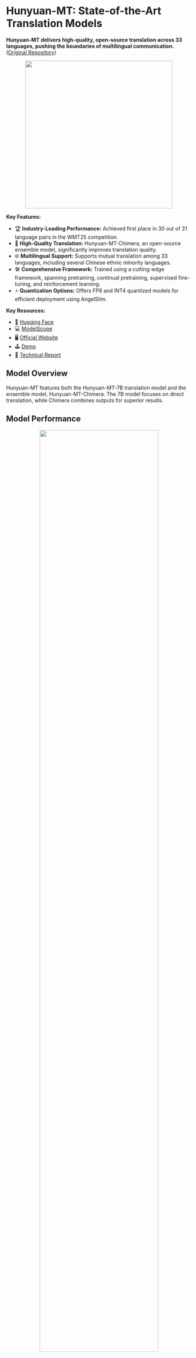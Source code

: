 # Hunyuan-MT: State-of-the-Art Translation Models

**Hunyuan-MT delivers high-quality, open-source translation across 33 languages, pushing the boundaries of multilingual communication.** ([Original Repository](https://github.com/Tencent-Hunyuan/Hunyuan-MT))

<p align="center">
 <img src="https://dscache.tencent-cloud.cn/upload/uploader/hunyuan-64b418fd052c033b228e04bc77bbc4b54fd7f5bc.png" width="400"/> <br>
</p>

**Key Features:**

*   🏆 **Industry-Leading Performance:** Achieved first place in 30 out of 31 language pairs in the WMT25 competition.
*   🧠 **High-Quality Translation:**  Hunyuan-MT-Chimera, an open-source ensemble model, significantly improves translation quality.
*   🌐 **Multilingual Support:** Supports mutual translation among 33 languages, including several Chinese ethnic minority languages.
*   🛠️ **Comprehensive Framework:** Trained using a cutting-edge framework, spanning pretraining, continual pretraining, supervised fine-tuning, and reinforcement learning.
*   ⚡ **Quantization Options:** Offers FP8 and INT4 quantized models for efficient deployment using AngelSlim.

**Key Resources:**

*   🤗 [Hugging Face](https://huggingface.co/collections/tencent/hunyuan-mt-68b42f76d473f82798882597)
*   💻 [ModelScope](https://modelscope.cn/collections/Hunyuan-MT-2ca6b8e1b4934f)
*   🖥️ [Official Website](https://hunyuan.tencent.com)
*   🕹️ [Demo](https://hunyuan.tencent.com/chat/HunyuanDefault?from=modelSquare&modelId=hunyuan-mt-7b)
*   📄 [Technical Report](https://www.arxiv.org/pdf/2509.05209)

## Model Overview

Hunyuan-MT features both the Hunyuan-MT-7B translation model and the ensemble model, Hunyuan-MT-Chimera. The 7B model focuses on direct translation, while Chimera combines outputs for superior results.

## Model Performance

<div align='center'>
<img src="imgs/overall_performance.png" width = "80%" />
</div>

See the technical report for more experimental results.

## Available Models

| Model Name                   | Description                                       | Download                                                                |
| :--------------------------- | :------------------------------------------------ | :---------------------------------------------------------------------- |
| Hunyuan-MT-7B               | Hunyuan 7B translation model                      | 🤗 [Model](https://huggingface.co/tencent/Hunyuan-MT-7B)                   |
| Hunyuan-MT-7B-fp8           | Hunyuan 7B translation model, FP8 quantization    | 🤗 [Model](https://huggingface.co/tencent/Hunyuan-MT-7B-fp8)                |
| Hunyuan-MT-Chimera          | Hunyuan 7B translation ensemble model           | 🤗 [Model](https://huggingface.co/tencent/Hunyuan-MT-Chimera-7B)             |
| Hunyuan-MT-Chimera-fp8      | Hunyuan 7B translation ensemble model, FP8 quant | 🤗 [Model](https://huggingface.co/tencent/Hunyuan-MT-Chimera-7B-fp8)          |

## Prompting Guidelines

### ZH <-> XX Translation

```
把下面的文本翻译成<target_language>，不要额外解释。

<source_text>
```

### XX <-> XX Translation (Excluding ZH)

```
Translate the following segment into <target_language>, without additional explanation.

<source_text>
```

### Hunyuan-MT-Chimera-7B Prompt Template

```
Analyze the following multiple <target_language> translations of the <source_language> segment surrounded in triple backticks and generate a single refined <target_language> translation. Only output the refined translation, do not explain.

The <source_language> segment:
```<source_text>```

The multiple `<target_language>` translations:
1. ```<translated_text1>```
2. ```<translated_text2>```
3. ```<translated_text3>```
4. ```<translated_text4>```
5. ```<translated_text5>```
6. ```<translated_text6>```
```

## Usage with Transformers

Install the transformers library:
```bash
pip install transformers==4.56.0
```

**Example Code:**
```python
from transformers import AutoModelForCausalLM, AutoTokenizer

model_name_or_path = "tencent/Hunyuan-MT-7B"

tokenizer = AutoTokenizer.from_pretrained(model_name_or_path)
model = AutoModelForCausalLM.from_pretrained(model_name_or_path, device_map="auto")
messages = [
    {"role": "user", "content": "Translate the following segment into Chinese, without additional explanation.\n\nIt’s on the house."},
]
tokenized_chat = tokenizer.apply_chat_template(
    messages,
    tokenize=True,
    add_generation_prompt=False,
    return_tensors="pt"
)

outputs = model.generate(tokenized_chat.to(model.device), max_new_tokens=2048)
output_text = tokenizer.decode(outputs[0])
```

**Recommended Inference Parameters:**
```json
{
  "top_k": 20,
  "top_p": 0.6,
  "repetition_penalty": 1.05,
  "temperature": 0.7
}
```

## Supported Languages

| Language              | Abbr.   | Chinese Name  |
| :-------------------- | :------ | :------------ |
| Chinese               | zh      | 中文          |
| English               | en      | 英语          |
| French                | fr      | 法语          |
| Portuguese            | pt      | 葡萄牙语      |
| Spanish               | es      | 西班牙语      |
| Japanese              | ja      | 日语          |
| Turkish               | tr      | 土耳其语      |
| Russian               | ru      | 俄语          |
| Arabic                | ar      | 阿拉伯语      |
| Korean                | ko      | 韩语          |
| Thai                  | th      | 泰语          |
| Italian               | it      | 意大利语      |
| German                | de      | 德语          |
| Vietnamese            | vi      | 越南语        |
| Malay                 | ms      | 马来语        |
| Indonesian            | id      | 印尼语        |
| Filipino              | tl      | 菲律宾语      |
| Hindi                 | hi      | 印地语        |
| Traditional Chinese   | zh-Hant | 繁体中文      |
| Polish                | pl      | 波兰语        |
| Czech                 | cs      | 捷克语        |
| Dutch                 | nl      | 荷兰语        |
| Khmer                 | km      | 高棉语        |
| Burmese               | my      | 缅甸语        |
| Persian               | fa      | 波斯语        |
| Gujarati              | gu      | 古吉拉特语    |
| Urdu                  | ur      | 乌尔都语      |
| Telugu                | te      | 泰卢固语      |
| Marathi               | mr      | 马拉地语      |
| Hebrew                | he      | 希伯来语      |
| Bengali               | bn      | 孟加拉语      |
| Tamil                 | ta      | 泰米尔语      |
| Ukrainian             | uk      | 乌克兰语      |
| Tibetan               | bo      | 藏语          |
| Kazakh                | kk      | 哈萨克语      |
| Mongolian             | mn      | 蒙古语        |
| Uyghur                | ug      | 维吾尔语      |
| Cantonese             | yue     | 粤语          |

## Fine-tuning

### Training Data Format

```python
messages = [
    {"role": "system", "content": "You are a helpful assistant."},
    {"role": "user", "content": "Why is seawater salty?" },
    {"role": "assistant", "content": "Seawater is primarily saline due to dissolved salts and minerals..."}
]

from transformers import AutoTokenizer
tokenizer = AutoTokenizer.from_pretrained("your_tokenizer_path", trust_remote_code=True)
train_ids = tokenizer.apply_chat_template(messages)
```

### Training with LLaMA-Factory

#### Prerequisites

*   LLaMA-Factory ([installation guide](https://github.com/hiyouga/LLaMA-Factory))
*   DeepSpeed (optional, [installation guide](https://github.com/deepspeedai/DeepSpeed#installation))
*   Transformers (companion branch):  `pip install git+https://github.com/huggingface/transformers@4970b23cedaf745f963779b4eae68da281e8c6ca`

#### Data Preparation

1.  **Dataset Format:** Organize your data in `json` format in the `data` directory in `LLaMA-Factory`. Use the `sharegpt` format:
    ```json
    [
      {
        "messages": [
          {
            "role": "system",
            "content": "System prompt (optional)"
          },
          {
            "role": "user",
            "content": "Human instruction"
          },
          {
            "role": "assistant",
            "content": "Model response"
          }
        ]
      }
    ]
    ```
2.  **Dataset Definition (dataset_info.json):**
    ```json
    "dataset_name": {
      "file_name": "dataset.json",
      "formatting": "sharegpt",
      "columns": {
        "messages": "messages"
      },
      "tags": {
        "role_tag": "role",
        "content_tag": "content",
        "user_tag": "user",
        "assistant_tag": "assistant",
        "system_tag": "system"
      }
    }
    ```

#### Training Execution

1.  Copy configuration files from `llama_factory_support/example_configs` to `example/hunyuan` within `LLaMA-Factory`.
2.  Modify the model path and dataset name in the configuration file `hunyuan_full.yaml`.
    ```yaml
    ### model
    model_name_or_path: [!!!add the model path here!!!]

    ### dataset
    dataset: [!!!add the dataset name here!!!]
    ```
3.  **Training Commands:**
    *   **Single-node:**
        ```bash
        export DISABLE_VERSION_CHECK=1
        llamafactory-cli train examples/hunyuan/hunyuan_full.yaml
        ```
    *   **Multi-node:**
        ```bash
        export DISABLE_VERSION_CHECK=1
        FORCE_TORCHRUN=1 NNODES=${NNODES} NODE_RANK=${NODE_RANK} MASTER_ADDR=${MASTER_ADDR} MASTER_PORT=${MASTER_PORT} \
        llamafactory-cli train examples/hunyuan/hunyuan_full.yaml
        ```

## Quantization and Compression

Utilizing the AngelSlim tool for FP8 and INT4 model compression.

### FP8 Quantization

FP8 static quantization converts weights and activations to an 8-bit floating-point format. Use our quantized models from [AngelSlim](https://huggingface.co/AngelSlim).

## Deployment Options

### TensorRT-LLM

#### Docker Image

Pre-built Docker images based on the latest TensorRT-LLM are available.

```bash
docker pull docker.cnb.cool/tencent/hunyuan/hunyuan-7b:hunyuan-7b-trtllm
```

```bash
docker run --privileged --user root --name hunyuanLLM_infer --rm -it --ipc=host --ulimit memlock=-1 --ulimit stack=67108864 --gpus=all hunyuaninfer/hunyuan-7b:hunyuan-7b-trtllm
```

Prepare Configuration File:

```bash
cat >/path/to/extra-llm-api-config.yml <<EOF
use_cuda_graph: true
cuda_graph_padding_enabled: true
cuda_graph_batch_sizes:
- 1
- 2
- 4
- 8
- 16
- 32
print_iter_log: true
EOF
```

Start the API Server:

```bash
trtllm-serve \
  /path/to/HunYuan-7b \
  --host localhost \
  --port 8000 \
  --backend pytorch \
  --max_batch_size 32 \
  --max_num_tokens 16384 \
  --tp_size 2 \
  --kv_cache_free_gpu_memory_fraction 0.6 \
  --trust_remote_code \
  --extra_llm_api_options /path/to/extra-llm-api-config.yml
```

### vLLM

#### Prerequisites

```bash
pip install git+https://github.com/huggingface/transformers@4970b23cedaf745f963779b4eae68da281e8c6ca
```

Choose your model path:
```bash
export MODEL_PATH=tencent/Hunyuan-7B-Instruct
```

OR, if using ModelScope (downloaded locally):
```bash
export MODEL_PATH=/root/.cache/modelscope/hub/models/Tencent-Hunyuan/Hunyuan-7B-Instruct/
```

Start the API Server:

```bash
python3 -m vllm.entrypoints.openai.api_server \
    --host 0.0.0.0 \
    --port 8000 \
    --trust-remote-code \
    --model ${MODEL_PATH} \
    --tensor-parallel-size 1 \
    --dtype bfloat16 \
    --quantization experts_int8 \
    --served-model-name hunyuan \
    2>&1 | tee log_server.txt
```

Test the API:
```bash
curl http://0.0.0.0:8000/v1/chat/completions -H 'Content-Type: application/json' -d '{
"model": "hunyuan",
"messages": [
    {
        "role": "system",
        "content": [{"type": "text", "text": "You are a helpful assistant."}]
    },
    {
        "role": "user",
        "content": [{"type": "text", "text": "请按面积大小对四大洋进行排序，并给出面积最小的洋是哪一个？直接输出结果。"}]
    }
],
"max_tokens": 2048,
"temperature":0.7,
"top_p": 0.6,
"top_k": 20,
"repetition_penalty": 1.05,
"stop_token_ids": [127960]
}'
```

#### Quantized Model Deployment

Deploying quantized models with vLLM:

##### Int8 (weight-only)
```bash
python3 -m vllm.entrypoints.openai.api_server \
    --host 0.0.0.0 \
    --port 8000 \
    --trust-remote-code \
    --model ${MODEL_PATH} \
    --tensor-parallel-size 1 \
    --dtype bfloat16 \
    --served-model-name hunyuan \
    --quantization experts_int8 \
    2>&1 | tee log_server.txt
```

##### Int4 (weight-only)
```bash
export MODEL_PATH=PATH_TO_INT4_MODEL # Set this
python3 -m vllm.entrypoints.openai.api_server \
    --host 0.0.0.0 \
    --port 8000 \
    --trust-remote-code \
    --model ${MODEL_PATH} \
    --tensor-parallel-size 1 \
    --dtype bfloat16 \
    --served-model-name hunyuan \
    --quantization gptq_marlin \
    2>&1 | tee log_server.txt
```

##### FP8 (W8A8C8)
```bash
export MODEL_PATH=PATH_TO_FP8_MODEL  # Set this
python3 -m vllm.entrypoints.openai.api_server \
    --host 0.0.0.0 \
    --port 8000 \
    --trust-remote-code \
    --model ${MODEL_PATH} \
    --tensor-parallel-size 1 \
    --dtype bfloat16 \
    --served-model-name hunyuan \
    --kv-cache-dtype fp8 \
    2>&1 | tee log_server.txt
```

### SGLang

#### Docker Image

```bash
docker pull lmsysorg/sglang:latest
```

Start API Server:

```bash
docker run --entrypoint="python3" --gpus all \
    --shm-size 32g \
    -p 30000:30000 \
    --ulimit nproc=10000 \
    --privileged \
    --ipc=host \
     lmsysorg/sglang:latest \
    -m sglang.launch_server --model-path hunyuan/huanyuan_7B --tp 4 --trust-remote-code --host 0.0.0.0 --port 30000
```

## Citation

```bibtex
@misc{hunyuan_mt,
      title={Hunyuan-MT Technical Report},
      author={Mao Zheng and Zheng Li and Bingxin Qu and Mingyang Song and Yang Du and Mingrui Sun and Di Wang},
      year={2025},
      eprint={2509.05209},
      archivePrefix={arXiv},
      primaryClass={cs.CL},
      url={https://arxiv.org/abs/2509.05209},
}
```

## Contact

For inquiries, contact the open-source team or email hunyuan_opensource@tencent.com.